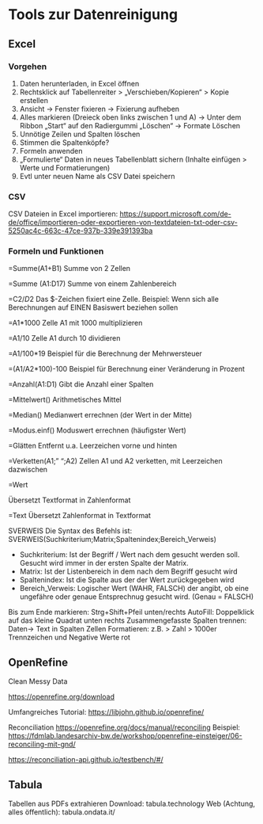 # Tools zur Datenreinigung

## Excel

### Vorgehen

1) Daten herunterladen, in Excel öffnen
2) Rechtsklick auf Tabellenreiter > „Verschieben/Kopieren“ > Kopie erstellen
3) Ansicht -> Fenster fixieren -> Fixierung aufheben
4) Alles markieren (Dreieck oben links zwischen 1 und A) -> Unter dem Ribbon „Start“ auf den Radiergummi „Löschen“ -> Formate Löschen
5) Unnötige Zeilen und Spalten löschen
6) Stimmen die Spaltenköpfe?
7) Formeln anwenden
8) „Formulierte“ Daten in neues Tabellenblatt sichern (Inhalte einfügen > Werte und Formatierungen)
9) Evtl unter neuen Name als CSV Datei speichern

### CSV
CSV Dateien in Excel importieren: https://support.microsoft.com/de-de/office/importieren-oder-exportieren-von-textdateien-txt-oder-csv-5250ac4c-663c-47ce-937b-339e391393ba



### Formeln und Funktionen

=Summe(A1+B1)
Summe von 2 Zellen

=Summe (A1:D17)
Summe von einem Zahlenbereich

=C2/$D$2
Das $-Zeichen fixiert eine Zelle. Beispiel: Wenn sich alle Berechnungen auf EINEN Basiswert beziehen sollen

=A1*1000
Zelle A1 mit 1000 multiplizieren

=A1/10
Zelle A1 durch 10 dividieren

=A1/100*19
Beispiel für die Berechnung der Mehrwersteuer

=(A1/A2*100)-100
Beispiel für Berechnung einer Veränderung in Prozent

=Anzahl(A1:D1)
Gibt die Anzahl einer Spalten

=Mittelwert()
Arithmetisches Mittel

=Median()
Medianwert errechnen (der Wert in der Mitte)

=Modus.einf()
Moduswert errechnen (häufigster Wert)

=Glätten
Entfernt u.a. Leerzeichen vorne und hinten

=Verketten(A1;” “;A2)
Zellen A1 und A2 verketten, mit Leerzeichen dazwischen

=Wert

Übersetzt Textformat in Zahlenformat

=Text
Übersetzt Zahlenformat in Textformat

SVERWEIS
Die Syntax des Befehls ist: SVERWEIS(Suchkriterium;Matrix;Spaltenindex;Bereich_Verweis)
- Suchkriterium: Ist der Begriff / Wert nach dem gesucht werden soll. Gesucht wird immer in der ersten Spalte der Matrix.
- Matrix: Ist der Listenbereich in dem nach dem Begriff gesucht wird
- Spaltenindex: Ist die Spalte aus der der Wert zurückgegeben wird
- Bereich_Verweis: Logischer Wert (WAHR, FALSCH) der angibt, ob eine ungefähre oder genaue Entsprechnug gesucht wird. (Genau = FALSCH)

Bis zum Ende markieren: Strg+Shift+Pfeil unten/rechts
AutoFill: Doppelklick auf das kleine Quadrat unten rechts
Zusammengefasste Spalten trennen: Daten-> Text in Spalten
Zellen Formatieren: z.B. > Zahl > 1000er Trennzeichen und Negative Werte rot

## OpenRefine
Clean Messy Data

https://openrefine.org/download

Umfangreiches Tutorial: https://libjohn.github.io/openrefine/

Reconciliation 
https://openrefine.org/docs/manual/reconciling
Beispiel: https://fdmlab.landesarchiv-bw.de/workshop/openrefine-einsteiger/06-reconciling-mit-gnd/

https://reconciliation-api.github.io/testbench/#/

## Tabula
Tabellen aus PDFs extrahieren
Download: tabula.technology
Web (Achtung, alles öffentlich): tabula.ondata.it/





